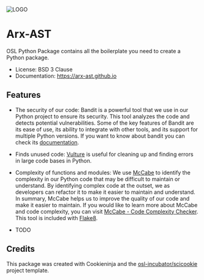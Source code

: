 ![LOGO](/images/logo.png)

# Arx-AST

OSL Python Package contains all the boilerplate you need to create a Python package.

* License: BSD 3 Clause
* Documentation: https://arx-ast.github.io

## Features

* The security of our code: Bandit is a powerful tool that we use in our Python
  project to ensure its security. This tool analyzes the code and detects
  potential vulnerabilities. Some of the key features of Bandit are its ease of
  use, its ability to integrate with other tools, and its support for multiple
  Python versions. If you want to know about bandit you can check its
  [documentation](https://bandit.readthedocs.io/en/latest/).

* Finds unused code: [Vulture](https://github.com/jendrikseipp/vulture)
  is useful for cleaning up and finding errors in large code bases in
  Python.

* Complexity of functions and modules: We use
[McCabe](https://github.com/PyCQA/mccabe) to identify the complexity in our
Python code that may be difficult to maintain or understand. By identifying
complex code at the outset, we as developers can refactor it to make it easier
to maintain and understand. In summary, McCabe helps us to improve the quality
of our code and make it easier to maintain. If you would like to learn more
about McCabe and code complexity, you can visit [McCabe - Code Complexity
Checker](https://here-be-pythons.readthedocs.io/en/latest/python/mccabe.html).
This tool is included with [Flake8](https://flake8.pycqa.org/en/latest/).

* TODO

## Credits

This package was created with Cookieninja and the
[osl-incubator/scicookie](https://github.com/osl-incubator/scicookie)
project template.
